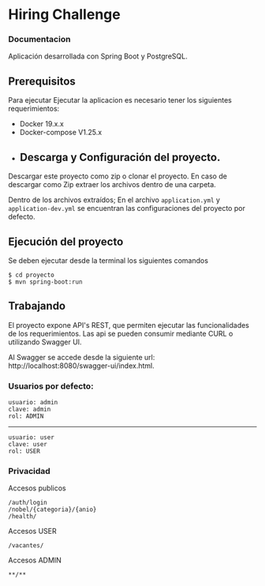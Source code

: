 # Hiring Challenge

### Documentacion

Aplicación desarrollada con Spring Boot y PostgreSQL.

## Prerequisitos

Para ejecutar Ejecutar la aplicacion es necesario tener los siguientes requerimientos:

* Docker 19.x.x
* Docker-compose V1.25.x
* ## Descarga y Configuración del proyecto.

Descargar este proyecto como zip o clonar el proyecto. En caso de descargar como Zip extraer los archivos dentro de una
carpeta.

Dentro de los archivos extraídos;
En el archivo `application.yml` y `application-dev.yml` se encuentran las configuraciones del proyecto por defecto.

## Ejecución del proyecto

Se deben ejecutar desde la terminal los siguientes comandos

    $ cd proyecto
    $ mvn spring-boot:run

## Trabajando

El proyecto expone API's REST, que permiten ejecutar las funcionalidades de los requerimientos. Las api se pueden
consumir mediante CURL o utilizando Swagger UI.

Al Swagger se accede desde la siguiente url: http://localhost:8080/swagger-ui/index.html.

### Usuarios por defecto:

    usuario: admin
    clave: admin
    rol: ADMIN

***

    usuario: user
    clave: user
    rol: USER

### Privacidad

Accesos publicos

    /auth/login
    /nobel/{categoria}/{anio}
    /health/

Accesos USER

    /vacantes/

Accesos ADMIN

    **/**